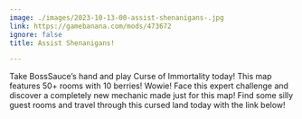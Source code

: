 ```yaml
---
image: ./images/2023-10-13-00-assist-shenanigans-.jpg
link: https://gamebanana.com/mods/473672
ignore: false
title: Assist Shenanigans!

---
```


Take BossSauce’s hand and play Curse of Immortality today! This map features 50+ rooms with 10 berries! Wowie! Face this expert challenge and discover a completely new mechanic made just for this map! Find some silly guest rooms and travel through this cursed land today with the link below!